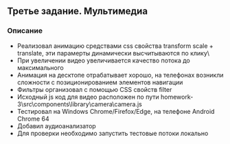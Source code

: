 ## Третье задание. Мультимедиа
### Описание
* Реализовал анимацию средствами css свойства transform scale + translate, эти парамерты динамически высчитываются по клику\
* При увеличении видео увеличивается качество потока до максимального
* Анимация на десктопе отрабатывает хорошо, на телефонах возникли сложности с позиционированием элементов навигации
* Фильтры организовал с помощью CSS свойств filter
* Исходный js код для видео расположен по пути homework-3\src\components\library\camera\camera.js
* Тестировал на Windows Chrome/Firefox/Edge, на телефоне Android Chrome 64
* Добавил аудиоанализатор
* Для проверки необходимо запустить тестовые потоки локально